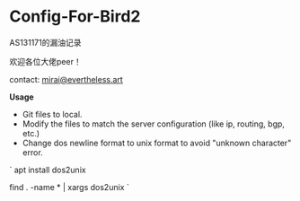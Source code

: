 # Config-For-Bird2

AS131171的漏油记录

欢迎各位大佬peer！

contact: mirai@evertheless.art

**Usage**

- Git files to local.
- Modify the files to match the server configuration (like ip, routing, bgp, etc.)
- Change dos newline format to unix format to avoid "unknown character" error.

`
apt install dos2unix

find . -name * | xargs dos2unix
`
